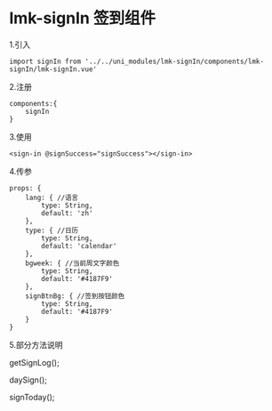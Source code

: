 # lmk-signIn 签到组件
1.引入

	import signIn from '../../uni_modules/lmk-signIn/components/lmk-signIn/lmk-signIn.vue'
   
2.注册
   
	components:{
		signIn
	}
   
3.使用

	<sign-in @signSuccess="signSuccess"></sign-in>
	
4.传参

	props: {
		lang: { //语言
			type: String,
			default: 'zh'
		},
		type: { //日历
			type: String,
			default: 'calendar'
		},
		bgweek: { //当前周文字颜色
			type: String,
			default: '#4187F9'
		},
		signBtnBg: { //签到按钮颜色
			type: String,
			default: '#4187F9'
		}
	}
	
5.部分方法说明

   getSignLog();<!-- //获取签到记录列表 -->
   
   daySign();<!-- //立即签到方法 -->
   
   signToday();<!-- //补签方法 -->